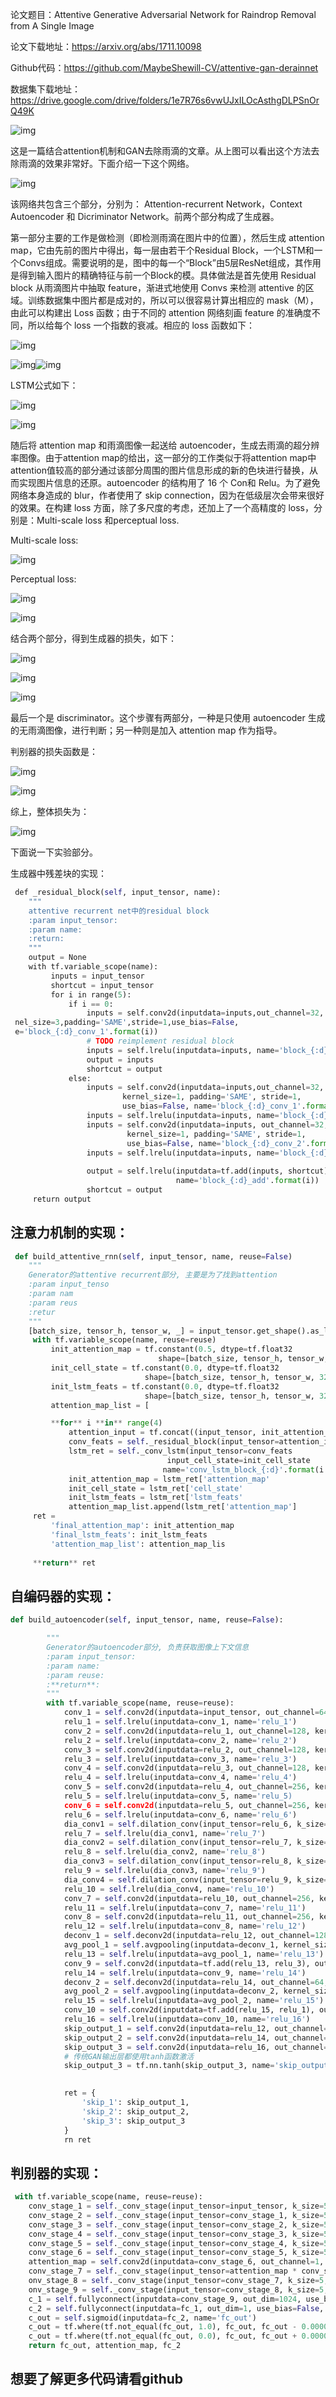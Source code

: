 论文题目：Attentive Generative Adversarial Network for Raindrop Removal from A Single Image

论文下载地址：<https://arxiv.org/abs/1711.10098>

Github代码：<https://github.com/MaybeShewill-CV/attentive-gan-derainnet>

数据集下载地址： <https://drive.google.com/drive/folders/1e7R76s6vwUJxILOcAsthgDLPSnOrQ49K>

![img](https://ws3.sinaimg.cn/large/006tNc79ly1g1r0yqhucxj30bs0dsq43.jpg)

这是一篇结合attention机制和GAN去除雨滴的文章。从上图可以看出这个方法去除雨滴的效果非常好。下面介绍一下这个网络。

![img](https://ws4.sinaimg.cn/large/006tNc79ly1g1r0owakpmj30n408wtd5.jpg) 

该网络共包含三个部分，分别为： Attention-recurrent Network，Context Autoencoder 和 Dicriminator Network。前两个部分构成了生成器。

第一部分主要的工作是做检测（即检测雨滴在图片中的位置），然后生成 attention map，它由先前的图片中得出，每一层由若干个Residual Block，一个LSTM和一个Convs组成。需要说明的是，图中的每一个“Block”由5层ResNet组成，其作用是得到输入图片的精确特征与前一个Block的模。具体做法是首先使用 Residual block 从雨滴图片中抽取 feature，渐进式地使用 Convs 来检测 attentive 的区域。训练数据集中图片都是成对的，所以可以很容易计算出相应的 mask（M），由此可以构建出 Loss 函数；由于不同的 attention 网络刻画 feature 的准确度不同，所以给每个 loss 一个指数的衰减。相应的 loss 函数如下：

![img](https://ws3.sinaimg.cn/large/006tNc79ly1g1r0oxrp4ij30au01uq33.jpg) 

![img](https://ws1.sinaimg.cn/large/006tNc79ly1g1r0ox5vdyj301y00w0si.jpg)![img](https://ws1.sinaimg.cn/large/006tNc79ly1g1r0ou3qvcj306u0123yh.jpg) 

LSTM公式如下：

![img](https://ws3.sinaimg.cn/large/006tNc79ly1g1r0ovti2ej30em04a75n.jpg) 

![img](https://ws1.sinaimg.cn/large/006tNc79ly1g1r0oyx9txj30is0aqq6r.jpg) 

随后将 attention map 和雨滴图像一起送给 autoencoder，生成去雨滴的超分辨率图像。由于attention map的给出，这一部分的工作类似于将attention map中attention值较高的部分通过该部分周围的图片信息形成的新的色块进行替换，从而实现图片信息的还原。autoencoder 的结构用了 16 个 Con和 Relu。为了避免网络本身造成的 blur，作者使用了 skip connection，因为在低级层次会带来很好的效果。在构建 loss 方面，除了多尺度的考虑，还加上了一个高精度的 loss，分别是：Multi-scale loss 和perceptual loss.

Multi-scale loss:

 ![img](https://ws2.sinaimg.cn/large/006tNc79ly1g1r0ozo3klj308e01o0ss.jpg)

Perceptual loss:

![img](https://ws2.sinaimg.cn/large/006tNc79ly1g1r0p1fnmtj30ak010mx9.jpg) 

![img](https://ws4.sinaimg.cn/large/006tNc79ly1g1r0p0wxesj303000sa9w.jpg) 

结合两个部分，得到生成器的损失，如下：

![img](https://ws4.sinaimg.cn/large/006tNc79ly1g1r0p03lm1j30aa01udg5.jpg) 

![img](https://ws3.sinaimg.cn/large/006tNc79ly1g1r0p0gef1j307w016t8p.jpg) 

![img](https://ws1.sinaimg.cn/large/006tNc79ly1g1r0p3dvjyj30gs05kwfn.jpg) 

最后一个是 discriminator。这个步骤有两部分，一种是只使用 autoencoder 生成的无雨滴图像，进行判断；另一种则是加入 attention map 作为指导。

判别器的损失函数是：


![img](https://ws1.sinaimg.cn/large/006tNc79ly1g1r0p25o58j30ca01qdg6.jpg)

![img](https://ws3.sinaimg.cn/large/006tNc79ly1g1r0p2wua1j309m01q0sy.jpg) 

综上，整体损失为：

![img](https://ws3.sinaimg.cn/large/006tNc79ly1g1r0owpms7j30b402awet.jpg) 

 下面说一下实验部分。

生成器中残差块的实现：

```python
 def _residual_block(self, input_tensor, name):  
    """ 
    attentive recurrent net中的residual block 
    :param input_tensor: 
    :param name: 
    :return: 
    """  
    output = None  
    with tf.variable_scope(name):  
         inputs = input_tensor  
         shortcut = input_tensor  
         for i in range(5):  
             if i == 0:  
                 inputs = self.conv2d(inputdata=inputs,out_channel=32,
 nel_size=3,padding='SAME',stride=1,use_bias=False,
 e='block_{:d}_conv_1'.format(i))  
                 # TODO reimplement residual block  
                 inputs = self.lrelu(inputdata=inputs, name='block_{:d}_relu_1'.format(i + 1))  
                 output = inputs  
                 shortcut = output  
             else:  
                 inputs = self.conv2d(inputdata=inputs,out_channel=32,
                         kernel_size=1, padding='SAME', stride=1, 
                         use_bias=False, name='block_{:d}_conv_1'.format(i))  
                 inputs = self.lrelu(inputdata=inputs, name='block_{:d}_conv_1'.format(i + 1))  
                 inputs = self.conv2d(inputdata=inputs, out_channel=32,  
                          kernel_size=1, padding='SAME', stride=1,  
                          use_bias=False, name='block_{:d}_conv_2'.format(i))  
                 inputs = self.lrelu(inputdata=inputs, name='block_{:d}_conv_2'.format(i + 1))  
   
                 output = self.lrelu(inputdata=tf.add(inputs, shortcut),  
                                     name='block_{:d}_add'.format(i))  
                 shortcut = output  
     return output  
```



## 注意力机制的实现：

```python
 def build_attentive_rnn(self, input_tensor, name, reuse=False)
    """
    Generator的attentive recurrent部分, 主要是为了找到attention
    :param input_tenso
    :param nam
    :param reus
    :retur
    """
    [batch_size, tensor_h, tensor_w, _] = input_tensor.get_shape().as_lis
     with tf.variable_scope(name, reuse=reuse)
         init_attention_map = tf.constant(0.5, dtype=tf.float32
                                 shape=[batch_size, tensor_h, tensor_w, 1]
         init_cell_state = tf.constant(0.0, dtype=tf.float32
                              shape=[batch_size, tensor_h, tensor_w, 32]
         init_lstm_feats = tf.constant(0.0, dtype=tf.float32
                              shape=[batch_size, tensor_h, tensor_w, 32]
         attention_map_list = [

         **for** i **in** range(4)
             attention_input = tf.concat((input_tensor, init_attention_map), axis=-1
             conv_feats = self._residual_block(input_tensor=attention_input,                                     name='residual_block_{:d}'.format(i + 1)
             lstm_ret = self._conv_lstm(input_tensor=conv_feats
                                   input_cell_state=init_cell_state
                                  name='conv_lstm_block_{:d}'.format(i +
             init_attention_map = lstm_ret['attention_map'
             init_cell_state = lstm_ret['cell_state'
             init_lstm_feats = lstm_ret['lstm_feats'
             attention_map_list.append(lstm_ret['attention_map']
     ret = 
         'final_attention_map': init_attention_map
         'final_lstm_feats': init_lstm_feats
         'attention_map_list': attention_map_lis
     
     **return** ret  
```



## **自编码器的实现：**

```python
def build_autoencoder(self, input_tensor, name, reuse=False):  

        """  
        Generator的autoencoder部分, 负责获取图像上下文信息  
        :param input_tensor:  
        :param name:  
        :param reuse:  
        :**return**:  
        """  
        with tf.variable_scope(name, reuse=reuse):  
			conv_1 = self.conv2d(inputdata=input_tensor, out_channel=64, kernel_size=5,  padding='SAME', stride=1, use_bias=False, name='conv_1')  
			relu_1 = self.lrelu(inputdata=conv_1, name='relu_1')  
			conv_2 = self.conv2d(inputdata=relu_1, out_channel=128, kernel_size=3, padding='SAME', stride=2, use_bias=False, name='conv_2')  
			relu_2 = self.lrelu(inputdata=conv_2, name='relu_2')  
			conv_3 = self.conv2d(inputdata=relu_2, out_channel=128, kernel_size=3, padding='SAME',  stride=1, use_bias=False, name='conv_3')  
			relu_3 = self.lrelu(inputdata=conv_3, name='relu_3')  
			conv_4 = self.conv2d(inputdata=relu_3, out_channel=128, kernel_size=3,  padding='SAME', stride=2, use_bias=False, name='conv_4')  
			relu_4 = self.lrelu(inputdata=conv_4, name='relu_4')  
			conv_5 = self.conv2d(inputdata=relu_4, out_channel=256, kernel_size=3, padding='SAME',  stride=1, use_bias=False, name='conv_5')  
			relu_5 = self.lrelu(inputdata=conv_5, name='relu_5)
			conv_6 = self.conv2d(inputdata=relu_5, out_channel=256, kernel_size=3, padding='SAME',  stride=1, use_bias=False, name='conv_6')
			relu_6 = self.lrelu(inputdata=conv_6, name='relu_6')  
			dia_conv1 = self.dilation_conv(input_tensor=relu_6, k_size=3, out_dims=256, rate=2, padding='SAME', use_bias=False, name=' dia_conv_1') 
			relu_7 = self.lrelu(dia_conv1, name='relu_7')  
			dia_conv2 = self.dilation_conv(input_tensor=relu_7, k_size=3, out_dims=256, rate=4,  padding='SAME', use_bias=False, name=' dia_conv_2')
			relu_8 = self.lrelu(dia_conv2, name='relu_8') 
			dia_conv3 = self.dilation_conv(input_tensor=relu_8, k_size=3, out_dims=256, rate=8, padding='SAME', use_bias=False, name=' dia_conv_3')
			relu_9 = self.lrelu(dia_conv3, name='relu_9') 
			dia_conv4 = self.dilation_conv(input_tensor=relu_9, k_size=3, out_dims=256, rate=16,  padding='SAME', use_bias=False, name=' dia_conv_4')
			relu_10 = self.lrelu(dia_conv4, name='relu_10') 
			conv_7 = self.conv2d(inputdata=relu_10, out_channel=256, kernel_size=3,  padding='SAME', use_bias=False, stride=1,name=' conv_7')
			relu_11 = self.lrelu(inputdata=conv_7, name='relu_11')
			conv_8 = self.conv2d(inputdata=relu_11, out_channel=256, kernel_size=3,  padding='SAME', use_bias=False, stride=1,name=' conv_8')
			relu_12 = self.lrelu(inputdata=conv_8, name='relu_12') 
			deconv_1 = self.deconv2d(inputdata=relu_12, out_channel=128, kernel_size=4,  stride=2, padding='SAME', use_bias=False, name=' deconv_1')
			avg_pool_1 = self.avgpooling(inputdata=deconv_1, kernel_size=2, stride=1, padding='SAME',  name='avg_pool_1')                            
			relu_13 = self.lrelu(inputdata=avg_pool_1, name='relu_13') 
			conv_9 = self.conv2d(inputdata=tf.add(relu_13, relu_3), out_chan                     nel=128, kernel_size=3,padding='SAME', stride=1, use_bias=False,name=' conv_9')
			relu_14 = self.lrelu(inputdata=conv_9, name='relu_14')  
			deconv_2 = self.deconv2d(inputdata=relu_14, out_channel=64, kernel_size=4, stride=2, padding='SAME', use_bias=False, name='deconv_2')       
			avg_pool_2 = self.avgpooling(inputdata=deconv_2, kernel_size=2, stride=1, padding='SAME',    name='avg_pool_2')  
			relu_15 = self.lrelu(inputdata=avg_pool_2, name='relu_15')
			conv_10 = self.conv2d(inputdata=tf.add(relu_15, relu_1), out_channel=32, kernel_size=3, padding='SAME', stride=1, use_bias=False,  name='conv_10')                               
			relu_16 = self.lrelu(inputdata=conv_10, name='relu_16')  
			skip_output_1 = self.conv2d(inputdata=relu_12, out_channel=3, kernel_size=3,  padding='SAME', stride=1, use_bias=False,name='skip_ouput_1') 
			skip_output_2 = self.conv2d(inputdata=relu_14, out_channel=3, kernel_size=3, padding='SAME', stride=1, use_bias=False,name='skip_ouput_2') 
			skip_output_3 = self.conv2d(inputdata=relu_16, out_channel=3, kernel_size=3, padding='SAME', stride=1, use_bias=False,name='skip_ouput_3') 
			# 传统GAN输出层都使用tanh函数激活  
			skip_output_3 = tf.nn.tanh(skip_output_3, name='skip_output_3_tanh')  

   
			ret = {  
			    'skip_1': skip_output_1,  
			    'skip_2': skip_output_2,  
			    'skip_3': skip_output_3  
			}    
			rn ret  
```



## **判别器的实现：**

```python
 with tf.variable_scope(name, reuse=reuse):  
	conv_stage_1 = self._conv_stage(input_tensor=input_tensor, k_size=5,  stride=1, out_dims=8,  group_size=0, name='conv_stage_1')
	conv_stage_2 = self._conv_stage(input_tensor=conv_stage_1, k_size=5,  stride=1, out_dims=16, group_size=0, name='conv_stage_2')  
	conv_stage_3 = self._conv_stage(input_tensor=conv_stage_2, k_size=5, stride=1, out_dims=32, group_size=0, name='conv_stage_3')  
	conv_stage_4 = self._conv_stage(input_tensor=conv_stage_3, k_size=5, stride=1, out_dims=64, group_size=0, name='conv_stage_4')  
	conv_stage_5 = self._conv_stage(input_tensor=conv_stage_4, k_size=5, stride=1, out_dims=128, group_size=0, name='conv_stage_5')  
	conv_stage_6 = self._conv_stage(input_tensor=conv_stage_5, k_size=5,  stride=1, out_dims=128, group_size=0, name='conv_stage_6')  
	attention_map = self.conv2d(inputdata=conv_stage_6, out_channel=1, kernel_size=5,  padding='SAME', stride=1, use_bias=False, name='attention_map')  
	conv_stage_7 = self._conv_stage(input_tensor=attention_map * conv_stage_6, k_size=5,  stride=4, out_dims=64, group_size=0, name='conv_stage_7')  
	onv_stage_8 = self._conv_stage(input_tensor=conv_stage_7, k_size=5,stride=4, out_dims=64, group_size=0, name='conv_stage_8')  
	onv_stage_9 = self._conv_stage(input_tensor=conv_stage_8, k_size=5,  stride=4, out_dims=32, group_size=0, name='conv_stage_9')  
	c_1 = self.fullyconnect(inputdata=conv_stage_9, out_dim=1024, use_bias=False, name='fc_1')  
	c_2 = self.fullyconnect(inputdata=fc_1, out_dim=1, use_bias=False, name='fc_2')  
	c_out = self.sigmoid(inputdata=fc_2, name='fc_out') 
	c_out = tf.where(tf.not_equal(fc_out, 1.0), fc_out, fc_out - 0.0000001)  
	c_out = tf.where(tf.not_equal(fc_out, 0.0), fc_out, fc_out + 0.0000001)  
	return fc_out, attention_map, fc_2  
```



## **想要了解更多代码请看github**
